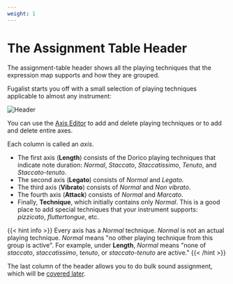 ```yaml
---
weight: 1
---
```


# The Assignment Table Header

The assignment-table header shows all the playing techniques that the expression map supports and how they are grouped.

Fugalist starts you off with a small selection of playing techniques applicable to almost any instrument:

![Header](/assignment-header.png)

You can use the [Axis Editor](/docs/tool/assignment-tab/axis-editor/#editing-playing-techniques) to add and delete
playing techniques or to add and delete entire axes.

Each column is called an _axis_.

- The first axis (**Length**) consists of the Dorico playing techniques that indicate note duration:
  _Normal_, _Staccato_, _Staccatissimo_, _Tenuto_,
  and _Staccato-tenuto_.
- The second axis (**Legato**) consists of _Normal_ and _Legato_.
- The third axis (**Vibrato**) consists of _Normal_ and _Non vibrato_.
- The fourth axis (**Attack**) consists of _Normal_ and _Marcato_.
- Finally, **Technique**, which initially contains only _Normal_. This is a good place to add special techniques that
  your instrument supports: _pizzicato_, _fluttertongue_, etc.

{{< hint info >}}
Every axis has a _Normal_ technique. 
_Normal_ is not an actual playing technique. 
_Normal_  means "no other playing technique from this group is active". 
For example, under **Length**, _Normal_ means "none of _staccato_, _staccatissimo_, _tenuto_, or _staccato-tenuto_
are active."
{{< /hint >}}

The last column of the header allows you to do bulk sound assignment, 
which will be [covered later](/docs/tool/assignment-tab/bulk).
